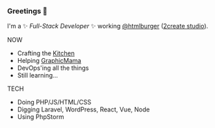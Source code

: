 ### Greetings 🎅

I'm a ✨ _Full-Stack Developer_ ✨ working [@htmlburger](https://github.com/htmlburger) ([2create studio](https://2create.io)).

NOW

- Crafting the [Kitchen](https://kitchen.co)
- Helping [GraphicMama](https://graphicmama.com)
- DevOps'ing all the things
- Still learning...

TECH

- Doing PHP/JS/HTML/CSS
- Digging Laravel, WordPress, React, Vue, Node
- Using PhpStorm
